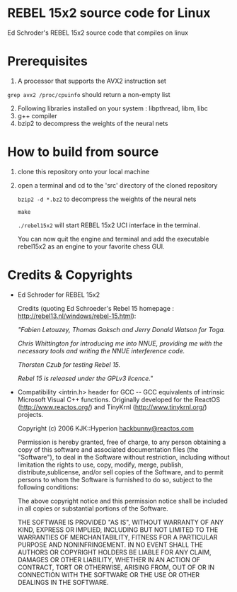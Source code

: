 # REBEL 15x2 source code for Linux
Ed Schroder's REBEL 15x2 source code that compiles on linux

# Prerequisites
1. A processor that supports the AVX2 instruction set

  `grep avx2 /proc/cpuinfo` should return a non-empty list

2. Following libraries installed on your system : libpthread, libm, libc
3. g++ compiler
4. bzip2 to decompress the weights of the neural nets

# How to build from source
1. clone this repository onto your local machine

2. open a terminal and cd to the 'src' directory of the cloned repository
   
   `bzip2 -d *.bz2` to decompress the weights of the neural nets
   
   `make`
   
   `./rebel15x2` will start REBEL 15x2 UCI interface in the terminal.
   
   You can now quit the engine and terminal and add the executable rebel15x2 as an engine to your favorite chess GUI.

# Credits & Copyrights
- Ed Schroder for REBEL 15x2

  Credits (quoting Ed Schroeder's Rebel 15 homepage : http://rebel13.nl/windows/rebel-15.html):
    
  _"Fabien Letouzey, Thomas Gaksch and Jerry Donald Watson for Toga._
    
  _Chris Whittington for introducing me into NNUE, providing me with the necessary tools and writing the NNUE interference code._
   
  _Thorsten Czub for testing Rebel 15._

  _Rebel 15 is released under the GPLv3 licence."_

- Compatibility <intrin.h> header for GCC -- GCC equivalents of intrinsic Microsoft Visual C++ functions. Originally developed for the ReactOS (<http://www.reactos.org/>) and TinyKrnl (<http://www.tinykrnl.org/>) projects.

  Copyright (c) 2006 KJK::Hyperion <hackbunny@reactos.com>

  Permission is hereby granted, free of charge, to any person obtaining a copy of this software and associated documentation files (the "Software"), to deal in the Software without restriction, including without limitation the rights to use, copy, modify, merge, publish, distribute,sublicense, and/or sell copies of the Software, and to permit persons to whom the Software is furnished to do so, subject to the following conditions:

  The above copyright notice and this permission notice shall be included in all copies or substantial portions of the Software.
  
  THE SOFTWARE IS PROVIDED "AS IS", WITHOUT WARRANTY OF ANY KIND, EXPRESS OR IMPLIED, INCLUDING BUT NOT LIMITED TO THE WARRANTIES OF MERCHANTABILITY,       FITNESS FOR A PARTICULAR PURPOSE AND NONINFRINGEMENT. IN NO EVENT SHALL THE AUTHORS OR COPYRIGHT HOLDERS BE LIABLE FOR ANY CLAIM, DAMAGES OR OTHER        LIABILITY, WHETHER IN AN ACTION OF CONTRACT, TORT OR OTHERWISE, ARISING FROM, OUT OF OR IN CONNECTION WITH THE SOFTWARE OR THE USE OR OTHER DEALINGS IN THE SOFTWARE.
   
